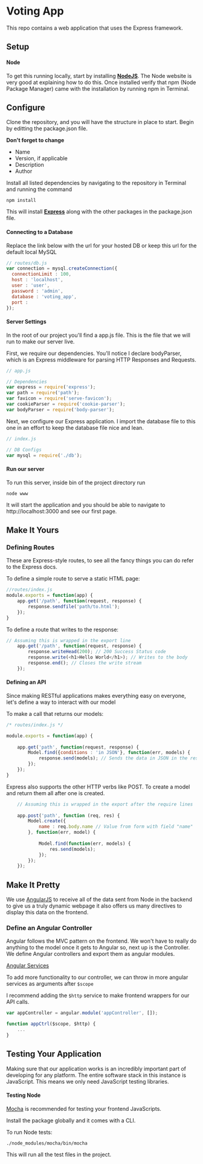 # Voting App
This repo contains a web application that uses the Express framework.

## Setup

#### Node
To get this running locally, start by installing [**NodeJS**](http://nodejs.org/download/). The Node website is very good at explaining how to do this. Once installed verify that npm (Node Package Manager) came with the installation by running npm in Terminal.

## Configure
Clone the repository, and you will have the structure in place to start. Begin by editting the package.json file.

**Don't forget to change**
* Name
* Version, if applicable
* Description
* Author

Install all listed dependencies by navigating to the repository in Terminal and running the command 

```npm install``` 

This will install [**Express**](http://expressjs.com/4x/api.html) along with the other packages in the package.json file. 


<Enter>
<Enter>
<Enter>

#### Connecting to a Database
Replace the link below with the url for your hosted DB or keep this url for the default local MySQL
```javascript
// routes/db.js
var connection = mysql.createConnection({
  connectionLimit : 100,
  host : 'localhost',
  user : 'user',
  password : 'admin',
  database : 'voting_app',
  port : 
});
```

#### Server Settings
In the root of our project you'll find a app.js file. This is the file that we will run to make our server live.

First, we require our dependencies. You'll notice I declare bodyParser, which is an Express middleware for parsing HTTP Responses and Requests.

```javascript
// app.js

// Dependencies
var express = require('express');
var path = require('path');
var favicon = require('serve-favicon');
var cookieParser = require('cookie-parser');
var bodyParser = require('body-parser');
```

Next, we configure our Express application. I import the database file to this one in an effort to keep the database file nice and lean.
```javascript
// index.js

// DB Configs
var mysql = require('./db');

```

#### Run our server
To run this server, inside bin  of the project directory run 

```node www```

It will start the application and you should be able to navigate to http://localhost:3000 and see our first page.

## Make It Yours
### Defining Routes
These are Express-style routes, to see all the fancy things you can do refer to the Express docs.

To define a simple route to serve a static HTML page:
```javascript
//routes/index.js
module.exports = function(app) {
    app.get('/path', function(request, response) {
        response.sendfile('path/to.html');
    });
}
```

To define a route that writes to the response:
```javascript
// Assuming this is wrapped in the export line
    app.get('/path', function(request, response) {
        response.writeHead(200); // 200 Success Status code
        response.write(<h1>Hello World</h1>); // Writes to the body
        response.end(); // Closes the write stream
    });
```

#### Defining an API
Since making RESTful applications makes everything easy on everyone, let's define a way to interact with our model

To make a call that returns our models:
```javascript
/* routes/index.js */

module.exports = function(app) {
       
    app.get('path', function(request, response) {
        Model.find({conditions : 'in JSON'}, function(err, models) {
            response.send(models); // Sends the data in JSON in the response
        });
    });
}
```

Express also supports the other HTTP verbs like POST. 
To create a model and return them all after one is created.
```javascript
    // Assuming this is wrapped in the export after the require lines
    
	app.post('path', function (req, res) {
		Model.create({
			name : req.body.name // Value from form with field "name"
		}, function(err, model) {
			
			Model.find(function(err, models) {
				res.send(models);
			});
		});
	});
```


## Make It Pretty
We use [AngularJS](https://angularjs.org/) to receive all of the data sent from Node in the backend to give us a truly dynamic webpage it also offers us many directives to display this data on the frontend. 

### Define an Angular Controller
Angular follows the MVC pattern on the frontend. We won't have to really do anything to the model once it gets to Angular so, next up is the Controller. We define Angular controllers and export them as angular modules. 

[Angular Services](https://docs.angularjs.org/api/ng/service)

To add more functionality to our controller, we can throw in more angular services as arguments after ```$scope```

I recommend adding the ```$http``` service to make frontend wrappers for our API calls.
```javascript
var appController = angular.module('appController', []);

function appCtrl($scope, $http) {
    ...
}
```


## Testing Your Application
Making sure that our application works is an incredibly important part of developing for any platform. The entire software stack in this instance is JavaScript. This means we only need JavaScript testing libraries. 


#### Testing Node
[Mocha](http://mochajs.org//) is recommended for testing your frontend JavaScripts.

Install the package globally and it comes with a CLI. 

To run Node tests:

```./node_modules/mocha/bin/mocha ```

This will run all the test files in the project.
